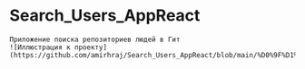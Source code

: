 # Search_Users_AppReact
```
Приложение поиска репозиториев людей в Гит
![Иллюстрация к проекту](https://github.com/amirhraj/Search_Users_AppReact/blob/main/%D0%9F%D1%80%D0%B8%D0%BC%D0%B5%D1%80.PNG)

```